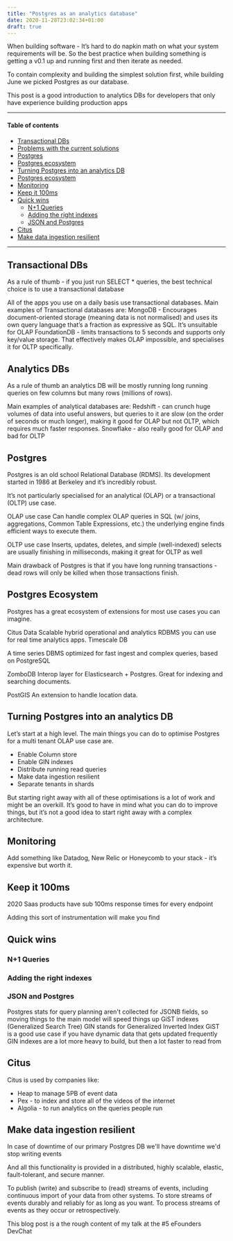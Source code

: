 ```yaml
---
title: "Postgres as an analytics database"
date: 2020-11-28T23:02:34+01:00
draft: true
---
```


When building software - It’s hard to do napkin math on what your system requirements will be. So the best practice when building something is getting a v0.1 up and running first and then iterate as needed.

To contain complexity and building the simplest solution first, while building June we picked Postgres as our database.

This post is a good introduction to analytics DBs for developers that only have experience building production apps


---

#### Table of contents
- [Transactional DBs](#transactional-dbs)
- [Problems with the current solutions](#analytics-dbs)
- [Postgres](#postgres)
- [Postgres ecosystem](#postgres-ecosystem)
- [Turning Postgres into an analytics DB](#turning-postgres-into-an-analytics-db)
- [Postgres ecosystem](#postgres-ecosystem)
- [Monitoring](#monitoring)
- [Keep it 100ms](#keep-it-100ms)
- [Quick wins](#quick-wins)
  - [N+1 Queries](#n1-queries)
  - [Adding the right indexes](#adding-the-right-indexes)
  - [JSON and Postgres](#json-and-postgres)
- [Citus](#citus)
- [Make data ingestion resilient](#make-data-ingestion-resilient)


---

## Transactional DBs
As a rule of thumb - if you just run SELECT * queries, the best technical choice is to use a transactional database

All of the apps you use on a daily basis use transactional databases. Main examples of Transactional databases are:
MongoDB - Encourages document-oriented storage (meaning data is not normalised) and uses its own query language that’s a fraction as expressive as SQL. It’s unsuitable for OLAP
FoundationDB - limits transactions to 5 seconds and supports only key/value storage. That effectively makes OLAP impossible, and specialises it for OLTP specifically.


## Analytics DBs

As a rule of thumb an analytics DB will be mostly running long running queries on few columns but many rows (millions of rows).

Main examples of analytical databases are:
Redshift - can crunch huge volumes of data into useful answers, but queries to it are slow (on the order of seconds or much longer), making it good for OLAP but not OLTP, which requires much faster responses.
Snowflake - also really good for OLAP and bad for OLTP

## Postgres

Postgres is an old school Relational Database (RDMS). Its development started in 1986 at Berkeley and it’s incredibly robust.

It’s not particularly specialised for an analytical (OLAP) or a transactional (OLTP) use case.

OLAP use case
Can handle complex OLAP queries in SQL (w/ joins, aggregations, Common Table Expressions, etc.) the underlying engine finds efficient ways to execute them. 

OLTP use case
Inserts, updates, deletes, and simple (well-indexed) selects are usually finishing in milliseconds, making it great for OLTP as well

Main drawback of Postgres is that if you have long running transactions - dead rows will only be killed when those transactions finish.

## Postgres Ecosystem

Postgres has a great ecosystem of extensions for most use cases you can imagine.

Citus Data
Scalable hybrid operational and analytics RDBMS you can use for real time analytics apps.
Timescale DB

A time series DBMS optimized for fast ingest and complex queries, based on PostgreSQL

ZomboDB
Interop layer for Elasticsearch + Postgres. Great for indexing and searching documents.

PostGIS
An extension to handle location data.

## Turning Postgres into an analytics DB

Let’s start at a high level. The main things you can do to optimise Postgres for a multi tenant OLAP use case are.

* Enable Column store
* Enable GIN indexes
* Distribute running read queries
* Make data ingestion resilient
* Separate tenants in shards

But starting right away with all of these optimisations is a lot of work and might be an overkill. It’s good to have in mind what you can do to improve things, but it’s not a good idea to start right away with a complex architecture.


## Monitoring

Add something like Datadog, New Relic or Honeycomb to your stack - it’s expensive but worth it.

## Keep it 100ms

2020 Saas products have sub 100ms response times for every endpoint

Adding this sort of instrumentation will make you find

## Quick wins

### N+1 Queries

### Adding the right indexes

### JSON and Postgres

Postgres stats for query planning aren't collected for JSONB fields, so moving things to the main model will speed things up
GiST indexes (Generalized Search Tree)
GIN stands for Generalized Inverted Index
GiST is a good﻿ use case if you have dynamic data that gets updated frequently
GIN indexes are a lot more heavy to build, but then a lot faster to read from

## Citus
Citus is used by companies like:
* Heap to manage 5PB of event data
* Pex - to index and store all of the videos of the internet
* Algolia - to run analytics on the queries people run

## Make data ingestion resilient
In case of downtime of our primary Postgres DB we'll have downtime we'd stop writing events

And all this functionality is provided in a distributed, highly scalable, elastic, fault-tolerant, and secure manner. 

To publish (write) and subscribe to (read) streams of events, including continuous import of your data from other systems.
To store streams of events durably and reliably for as long as you want.
To process streams of events as they occur or retrospectively.


This blog post is a the rough content of my talk at the #5 eFounders DevChat